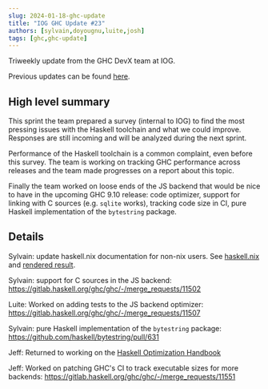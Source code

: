```yaml
---
slug: 2024-01-18-ghc-update
title: "IOG GHC Update #23"
authors: [sylvain,doyougnu,luite,josh]
tags: [ghc,ghc-update]
---
```


Triweekly update from the GHC DevX team at IOG.

<!-- truncate -->

Previous updates can be found [here](https://engineering.iog.io/tags/ghc-update).

## High level summary

This sprint the team prepared a survey (internal to IOG) to find the most
pressing issues with the Haskell toolchain and what we could improve. Responses
are still incoming and will be analyzed during the next sprint.

Performance of the Haskell toolchain is a common complaint, even before this
survey. The team is working on tracking GHC performance across releases and
the team made progresses on a report about this topic.

Finally the team worked on loose ends of the JS backend that would be
nice to have in the upcoming GHC 9.10 release: code optimizer, support for linking with
C sources (e.g. `sqlite` works), tracking code size in CI, pure Haskell implementation of
the `bytestring` package.

## Details

Sylvain: update haskell.nix documentation for non-nix users. See
[haskell.nix](https://github.com/input-output-hk/haskell.nix/pull/2006) and
[rendered result](https://input-output-hk.github.io/haskell.nix/).

Sylvain: support for C sources in the JS backend: https://gitlab.haskell.org/ghc/ghc/-/merge_requests/11502

Luite: Worked on adding tests to the JS backend optimizer: https://gitlab.haskell.org/ghc/ghc/-/merge_requests/11507

Sylvain: pure Haskell implementation of the `bytestring` package: https://github.com/haskell/bytestring/pull/631

Jeff: Returned to working on the [Haskell Optimization Handbook](https://github.com/haskellfoundation/hs-opt-handbook.github.io)

Jeff: Worked on patching GHC's CI to track executable sizes for more backends: https://gitlab.haskell.org/ghc/ghc/-/merge_requests/11551
